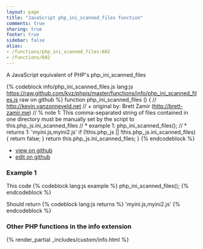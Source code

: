 ```yaml
---
layout: page
title: "JavaScript php_ini_scanned_files function"
comments: true
sharing: true
footer: true
sidebar: false
alias:
- /functions/php_ini_scanned_files:602
- /functions/602
---
```

<!-- Generated by Rakefile:build -->
A JavaScript equivalent of PHP's php_ini_scanned_files

{% codeblock info/php_ini_scanned_files.js lang:js https://raw.github.com/kvz/phpjs/master/functions/info/php_ini_scanned_files.js raw on github %}
function php_ini_scanned_files () {
  // http://kevin.vanzonneveld.net
  // +   original by: Brett Zamir (http://brett-zamir.me)
  // %        note 1: This comma-separated string of files contained in one directory must be manually set by the script to this.php_js.ini_scanned_files
  // *     example 1: php_ini_scanned_files();
  // *     returns 1: 'myini.js,myini2.js'
  if (!this.php_js || !this.php_js.ini_scanned_files) {
    return false;
  }
  return this.php_js.ini_scanned_files;
}
{% endcodeblock %}

 - [view on github](https://github.com/kvz/phpjs/blob/master/functions/info/php_ini_scanned_files.js)
 - [edit on github](https://github.com/kvz/phpjs/edit/master/functions/info/php_ini_scanned_files.js)

### Example 1
This code
{% codeblock lang:js example %}
php_ini_scanned_files();
{% endcodeblock %}

Should return
{% codeblock lang:js returns %}
'myini.js,myini2.js'
{% endcodeblock %}


### Other PHP functions in the info extension
{% render_partial _includes/custom/info.html %}
